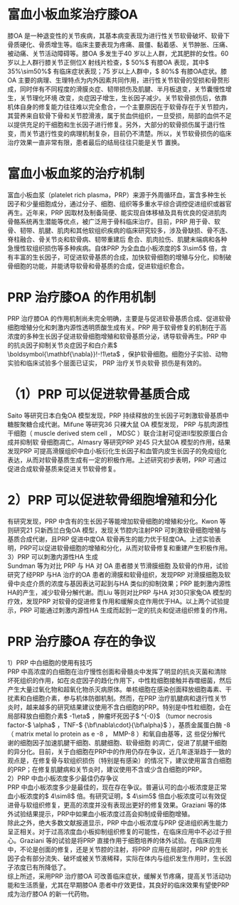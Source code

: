 # 富血小板血浆治疗膝OA  
膝OA 是一种退变性的关节疾病，其基本病变表现为进行性关节软骨破坏、软骨下骨质硬化、骨质增生等。临床主要表现为疼痛、晨僵、黏着感、关节肿胀、压痛、被动痛、关节活动障碍等。膝OA 多发生于40 岁以上人群，尤其肥胖的女性。60 岁以上人群行膝关节正侧位X 射线片检查，$ 50\%$  有膝OA 表现，其中$ 35\%\sim50\%$  有临床症状表现；75 岁以上人群中，$ 80\%$  有膝OA症状。膝OA 主要的病理、生理特点为内外因素共同作用，进行性关节软骨的受损和骨赘形成，同时伴有不同程度的滑膜炎症、韧带损伤及肌腱、半月板退变，关节囊慢性增生，关节理化环境 改变，炎症因子增生，生长因子减少。关节软骨损伤后，依靠机体自身的修复能力往往难以完全愈合，一个主要原因在于软骨存在于关节腔内，其营养来自软骨下骨和关节腔滑液，属于贫血供组织，一旦受损，局部的血供不足以提供充足的干细胞和生长因子进行修复。另外，大部分的软骨损伤属于退行性变，而关节退行性变的病理机制复杂，目前仍不清楚。所以，关节软骨损伤的临床治疗效果一直非常有限，患者最后的结局往往只能是关节 置换。  
#  富血小板血浆的治疗机制  
富血小板血浆（platelet rich plasma，PRP）来源于外周循环血，富含多种生长因子和少量细胞成分，通过分子、细胞、组织等多重水平综合调控促进组织或器官再生。近年来，PRP 因取材及制备简便、能实现自体移植及具有优良的促进肌肉骨骼系统再生潜能等优点，被广泛用于骨科临床治疗。目前，PRP 用于骨、软骨、韧带、肌腱、肌肉和其他软组织疾病的临床研究较多，涉及骨缺损、骨不连、脊柱融合、骨关节炎和软骨病、韧带重建后 愈合、肌肉拉伤、肌腱末端病和各种急慢性软组织损伤等多种疾病。自体PRP 为全血血小板浓度的$ 3\sim5$  倍，含有丰富的生长因子，可促进软骨基质的合成，加快软骨细胞的增殖与分化，抑制破骨细胞的功能，并能诱导软骨和骨基质的合成，促进软组织愈合。  
# PRP 治疗膝OA 的作用机制  
PRP 治疗膝OA 的作用机制尚未完全明确，主要是与促进软骨基质合成、促进软骨细胞增殖分化和刺激内源性透明质酸生成有关。PRP 用于软骨修复的机制在于高浓度的多种生长因子促进软骨细胞增殖和软骨基质分泌，诱导软骨再生。PRP 中的抗炎因子抑制关节炎症因子和白介素$ \boldsymbol{\mathbf{\nabla}}\!-\!1\eta$ ，保护软骨细胞。细胞分子实验、动物实验和临床试验多个层面已证实， PRP  治疗关节炎软骨 损伤是有效的。  
# （1）PRP 可以促进软骨基质合成  
Saito 等研究日本白兔OA 模型发现，PRP 持续释放的生长因子可刺激软骨基质中糖胺聚糖合成代谢。Mifune 等研究36 只裸大鼠 OA  模型发现， PRP  与肌肉源性干细胞（ muscle derived  stem cell ， MDSC ）联合注射可促进Ⅱ型胶原蛋白合成并抑制软 骨细胞凋亡。Almasry 等研究PRP 对45 只大鼠OA 模型的作用，结果发现PRP 可提高滑膜组织中血小板衍化生长因子和血管内皮生长因子的免疫组化表达，从而对软骨基质生成有一定的积极作用。上述研究初步表明，PRP 可通过促进合成软骨基质来促进关节软骨修复。  
# 2）PRP 可以促进软骨细胞增殖和分化  
有研究发现，PRP 中含有的生长因子等能增加软骨细胞的增殖和分化。Kwon 等则研究21 只新西兰白兔OA 模型，发现关节腔内注射PRP 可刺激软骨细胞增殖与基质合成代谢，且PRP 促进中度OA 软骨再生的能力优于轻度OA。上述实验表明，PRP可以促进软骨细胞的增殖和分化，从而对软骨修复和重建产生积极作用。  
3）PRP 可以刺激内源性HA 生成  
Sundman  等为对比 PRP  与 HA  对 OA  患者膝关节滑膜细胞 及软骨的作用，试验研究了经PRP 与HA 治疗的OA 患者的滑膜和软骨组织，发现PRP 对滑膜细胞及软骨中炎症介质的浓度与基因表达可起到与HA 类似的抑制效果；PRP 能刺激内源性HA的产生，减少软骨分解代谢。而Liu 等则对比PRP 与HA 对30只家兔OA 模型的疗效，发现PRP 对软骨的促进修复作用和缓解炎症作用优于HA。以上两个试验提示，PRP 可能通过刺激内源性HA 生成而起到一定的抗炎和促进组织修复的作用。  
#  PRP 治疗膝OA 存在的争议  
1）PRP 中白细胞的使用有技巧  
PRP 中高浓度的白细胞在治疗慢性创面和骨髓炎中发挥了明显的抗炎灭菌和清除坏死组织的作用，如在炎症因子的趋化作用下，中性粒细胞接触并吞噬细菌，然后产生大量过氧化物和超氧化物杀灭病原体。单核细胞在感染创面释放细胞毒素、干扰素和白细胞介素，参与机体防御机制。然而，在PRP 治疗肌腱病和退行性关节炎时，越来越多的研究结果建议使用不含白细胞的PRP。特别是中性粒细胞，会在局部释放白细胞介素$ -1\eta$ ，肿瘤坏死因子$ ^{-0}$    （tumor necrosis factor-$ \alpha$ ，TNF-$ {\bf\nabla\cdot}{\bf\alpha}$    ），基质金属蛋白酶 -8 （ matrix metal lo protein as e -8 ， MMP-8 ）和氧自由基等，这 些促分解代谢的细胞因子加速肌腱干细胞、肌腱细胞、软骨细胞 的凋亡，促进了肌腱干细胞的异分化。目前，关于白细胞在PRP中的作用仍存在争议，近几年逐渐趋于一致的观点是，在修复骨与软组织损伤（特别是有感染）的情况下，建议使用富含白细胞的PRP；在修复肌腱病和关节炎时，建议使用不含或少含白细胞的PRP。  
2）PRP 中血小板浓度多少最佳仍存争议  
PRP 中血小板浓度多少是最佳的，现在存在争议。普遍认可的血小板浓度是正常血小板浓度的$ 4\sim8$  倍。有研究证明，$ 4\sim5$ 倍血小板浓度可以有效促进骨与软组织修复，更高的浓度并没有表现出更好的修复效果。Graziani 等的体外试验结果提示，PRP中如果血小板浓度过高会抑制成骨细胞增殖。  
除此之外，绝大多数文献报道显示，PRP 中血小板浓度与PRP 促进组织再生能力呈正相关。对于过高浓度血小板抑制组织修复的可能性，在临床应用中不必过于担心。Graziani 等的试验是将PRP 直接作用于细胞培养的体外试验。在临床应用中，不论是创面的修复，还是关节腔的注射，将PRP 应用在局部时，PRP 的生长因子会有部分流失、破坏或被关节液稀释，实际在体内与组织发生作用时，生长因子浓度已有所降低了。  
综上所述，采用PRP 治疗膝OA 可改善临床症状，缓解关节疼痛，提高关节活动功能和生活质量，尤其在早期膝OA 患者中疗效更佳，其良好的临床效果有望使PRP 成为治疗膝OA 的新一代药物。  
